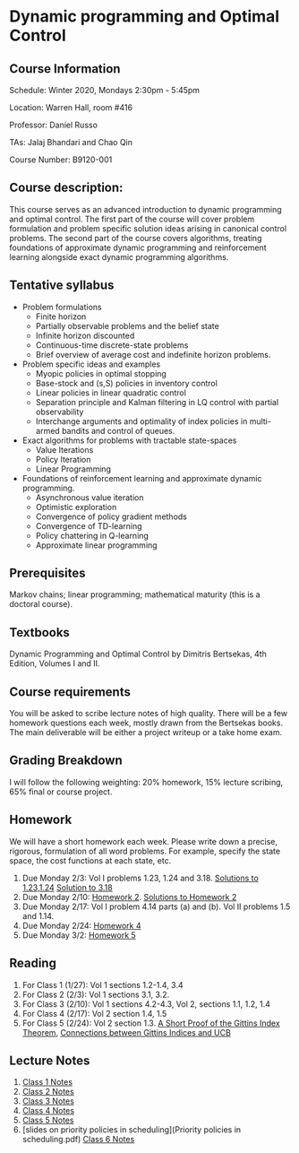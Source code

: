 # Dynamic programming and Optimal Control  

## Course Information
Schedule: Winter 2020, Mondays 2:30pm - 5:45pm

Location: Warren Hall, room #416 

Professor: Daniel Russo

TAs: Jalaj Bhandari and Chao Qin 

Course Number: B9120-001


## Course description:

This course serves as an advanced introduction to dynamic programming and optimal control. The first part of the course will cover  problem formulation and problem specific solution ideas arising in canonical control problems. The second part of the course covers algorithms, treating foundations of approximate dynamic programming and reinforcement learning alongside exact dynamic programming algorithms. 

## Tentative syllabus
* Problem formulations
  * Finite horizon
  * Partially observable problems and the belief state 
  * Infinite horizon discounted
  * Continuous-time discrete-state problems
  * Brief overview of average cost and indefinite horizon problems. 
* Problem specific ideas and examples
  * Myopic policies in optimal stopping 
  * Base-stock and (s,S) policies in inventory control
  * Linear policies in linear quadratic control
  * Separation principle and Kalman filtering in LQ control with partial observability 
  * Interchange arguments and optimality of index policies in multi-armed bandits and control of queues. 
* Exact algorithms for problems with tractable state-spaces
  * Value Iterations
  * Policy Iteration
  * Linear Programming
* Foundations of reinforcement learning and approximate dynamic programming. 
  * Asynchronous value iteration 
  * Optimistic exploration 
  * Convergence of policy gradient methods 
  * Convergence of TD-learning 
  * Policy chattering in Q-learning 
  * Approximate linear programming


## Prerequisites
Markov chains; linear programming; mathematical maturity (this is a doctoral course). 

## Textbooks
Dynamic Programming and Optimal Control by Dimitris Bertsekas, 4th Edition, Volumes I and II. 

## Course requirements

You will be asked to scribe lecture notes of high quality. There will be a few homework questions each week, mostly drawn from the Bertsekas books. The main deliverable will be either a project writeup or a take home exam. 


## Grading Breakdown

I will follow the following weighting: 20% homework, 15% lecture scribing, 65% final or course project. 

## Homework 
We will have a short homework each week. Please write down a precise, rigorous, formulation of all word problems. For example, specify the state space, the cost functions at each state, etc. 

1. Due Monday 2/3: Vol I problems 1.23, 1.24 and 3.18.  [Solutions to 1.23,1.24](https://djrusso.github.io/Dynamic-Optimization-Course/HW1_Solns.pdf) [Solution to 3.18](http://www.athenasc.com/DP_4thEd_theo_sol_Vol1.pdf)
2. Due Monday 2/10: [Homework 2](https://djrusso.github.io/Dynamic-Optimization-Course/HW2.pdf). [Solutions to Homework 2](https://djrusso.github.io/Dynamic-Optimization-Course/HW2_Solns.pdf)
3. Due Monday 2/17: Vol I problem 4.14 parts (a) and (b). Vol II problems 1.5 and 1.14. 
4. Due Monday 2/24: [Homework 4](https://djrusso.github.io/Dynamic-Optimization-Course/HW4.pdf) 
5. Due Monday 3/2: [Homework 5](https://djrusso.github.io/Dynamic-Optimization-Course/HW5.pdf)

## Reading 

1. For Class 1 (1/27): Vol 1 sections 1.2-1.4, 3.4
2. For Class 2 (2/3): Vol 1 sections 3.1, 3.2. 
3. For Class 3 (2/10): Vol 1 sections 4.2-4.3, Vol 2, sections 1.1, 1.2, 1.4
4. For Class 4 (2/17): Vol 2 section 1.4, 1.5
5. For Class 5 (2/24): Vol 2 section 1.3. [A Short Proof of the Gittins Index Theorem](https://djrusso.github.io/Dynamic-Optimization-Course/short_proof.pdf), [Connections between Gittins Indices and UCB](https://arxiv.org/abs/1904.04732)

## Lecture Notes
1. [Class 1 Notes](https://djrusso.github.io/Dynamic-Optimization-Course/DP_Notes_1.pdf) 
2. [Class 2 Notes](https://djrusso.github.io/Dynamic-Optimization-Course/DP_Notes_2.pdf) 
3. [Class 3 Notes](https://djrusso.github.io/Dynamic-Optimization-Course/DP_Notes_3.pdf)
4. [Class 4 Notes](https://djrusso.github.io/Dynamic-Optimization-Course/DP_Notes_4.pdf)
5. [Class 5 Notes](https://djrusso.github.io/Dynamic-Optimization-Course/DP_Notes_5.pdf)
6. [slides on priority policies in scheduling](Priority policies in scheduling.pdf)  [Class 6 Notes](https://djrusso.github.io/Dynamic-Optimization-Course/DP_Notes_6.pdf)


